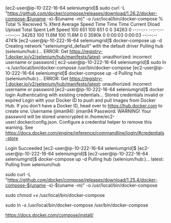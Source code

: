 [ec2-user@ip-10-222-16-64 seleniumgrid]$ sudo curl -L "https://github.com/docker/compose/releases/download/1.26.2/docker-compose-$(uname -s)-$(uname -m)" -o /usr/local/bin/docker-compose
  % Total    % Received % Xferd  Average Speed   Time    Time     Time  Current
                                 Dload  Upload   Total   Spent    Left  Speed
100   651  100   651    0     0  34263      0 --:--:-- --:--:-- --:--:-- 34263
100 11.6M  100 11.6M    0     0  3580k      0  0:00:03  0:00:03 --:--:-- 4741k
[ec2-user@ip-10-222-16-64 seleniumgrid]$ docker-compose up -d
Creating network "seleniumgrid_default" with the default driver
Pulling hub (selenium/hub:)...
ERROR: Get https://registry-1.docker.io/v2/selenium/hub/manifests/latest: unauthorized: incorrect username or password
[
  ec2-user@ip-10-222-16-64 seleniumgrid]$ sudo ln -s /usr/local/bin/docker-compose /usr/bin/docker-compose
[ec2-user@ip-10-222-16-64 seleniumgrid]$ docker-compose up -d
Pulling hub (selenium/hub:)...
ERROR: Get https://registry-1.docker.io/v2/selenium/hub/manifests/latest: unauthorized: incorrect username or password
[ec2-user@ip-10-222-16-64 seleniumgrid]$ docker login
Authenticating with existing credentials...
Stored credentials invalid or expired
Login with your Docker ID to push and pull images from Docker Hub. If you don't have a Docker ID, head over to https://hub.docker.com to create one.
Username (jiman94): jiman94
Password: 
WARNING! Your password will be stored unencrypted in /home/ec2-user/.docker/config.json.
Configure a credential helper to remove this warning. See
https://docs.docker.com/engine/reference/commandline/login/#credentials-store

Login Succeeded
[ec2-user@ip-10-222-16-64 seleniumgrid]$ 
[ec2-user@ip-10-222-16-64 seleniumgrid]$ 
[ec2-user@ip-10-222-16-64 seleniumgrid]$ docker-compose up -d
Pulling hub (selenium/hub:)...
latest: Pulling from selenium/hub


sudo curl -L "https://github.com/docker/compose/releases/download/1.25.4/docker-compose-$(uname -s)-$(uname -m)" -o /usr/local/bin/docker-compose

sudo chmod +x /usr/local/bin/docker-compose

sudo ln -s /usr/local/bin/docker-compose /usr/bin/docker-compose


https://docs.docker.com/compose/install/

